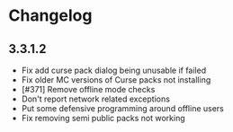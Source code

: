 # Changelog

## 3.3.1.2

- Fix add curse pack dialog being unusable if failed
- Fix older MC versions of Curse packs not installing
- [#371] Remove offline mode checks
- Don't report network related exceptions
- Put some defensive programming around offline users
- Fix removing semi public packs not working
